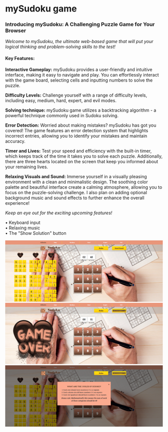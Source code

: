 # mySudoku game

### Introducing mySudoku: A Challenging Puzzle Game for Your Browser  
*Welcome to mySudoku, the ultimate web-based game that will put your logical thinking and problem-solving skills to the test!*  
  
#### Key Features: 
  
**Interactive Gameplay:** mySudoku provides a user-friendly and intuitive interface, making it easy to navigate and play. You can effortlessly interact with the game board, selecting cells and inputting numbers to solve the puzzle.  
  
**Difficulty Levels:** Challenge yourself with a range of difficulty levels, including easy, medium, hard, expert, and evil modes. 
  
**Solving technique:** mySudoku game utilizes a backtracking algorithm - a powerful technique commonly used in Sudoku solving.  

**Error Detection:** Worried about making mistakes? mySudoku has got you covered! The game features an error detection system that highlights incorrect entries, allowing you to identify your mistakes and maintain accuracy.  
  
**Timer and Lives:** Test your speed and efficiency with the built-in timer, which keeps track of the time it takes you to solve each puzzle. Additionally, there are three hearts located on the screen that keep you informed about your remaining lives.  
  
**Relaxing Visuals and Sound:** Immerse yourself in a visually pleasing environment with a clean and minimalistic design. The soothing color palette and beautiful interface create a calming atmosphere, allowing you to focus on the puzzle-solving challenge. I also plan on adding optional background music and sound effects to further enhance the overall experience!  
  
*Keep an eye out for the exciting upcoming features!*  

•	Keyboard input  
•	Relaxing music  
•	The "Show Solution" button  

![Main Board Image](images/1.png)
![Game Over Image](images/2.png)
![Rules Image](images/3.png)
